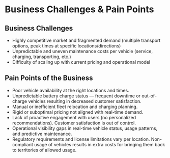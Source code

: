 # Business Challenges & Pain Points

## Business Challenges

- Highly competitive market and fragmented demand (multiple transport options, peak times at specific locations/directions)
- Unpredictable and uneven maintenance costs per vehicle (service, charging, transporting, etc.)
- Difficulty of scaling up with current pricing and operational model


## Pain Points of the Business

- Poor vehicle availability at the right locations and times.
- Unpredictable battery charge status — frequent downtime or out-of-charge vehicles resulting in decreased customer satisfaction.
- Manual or inefficient fleet relocation and charging planning.
- Rigid or suboptimal pricing not aligned with real-time demand.
- Lack of proactive engagement with users (no personalized recommendations). Customer satisfaction is out of control.
- Operational visibility gaps in real-time vehicle status, usage patterns, and predictive maintenance.
- Regulatory requirements and license limitations vary per location. Non-compliant usage of vehicles results in extra costs for bringing them back to territories of allowed usage.
